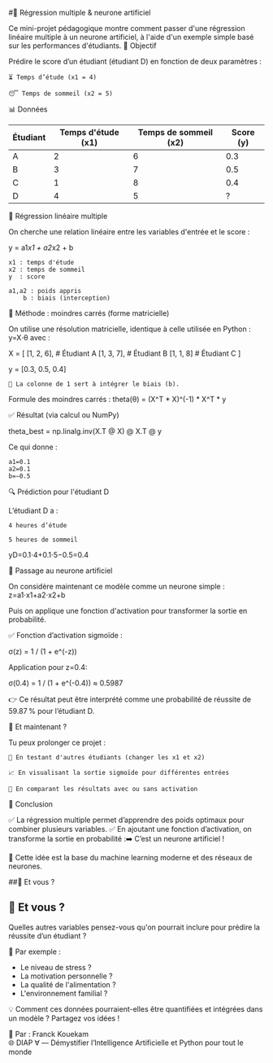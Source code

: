#📘 Régression multiple & neurone artificiel

Ce mini-projet pédagogique montre comment passer d'une régression linéaire multiple à un neurone artificiel, à l'aide d'un exemple simple basé sur les performances d'étudiants.
🎯 Objectif

Prédire le score d’un étudiant (étudiant D) en fonction de deux paramètres :

    ⏳ Temps d’étude (x1 = 4)

    😴 Temps de sommeil (x2 = 5)

📊 Données

| Étudiant | Temps d'étude (x1) | Temps de sommeil (x2) | Score (y) |
| -------- | ------------------ | --------------------- | --------- |
| A        | 2                  | 6                     | 0.3       |
| B        | 3                  | 7                     | 0.5       |
| C        | 1                  | 8                     | 0.4       |
| D        | 4                  | 5                     | ?         |

🧮 Régression linéaire multiple

On cherche une relation linéaire entre les variables d'entrée et le score :

y = a1*x1 + a2*x2 + b

    x1 : temps d'étude
    x2​ : temps de sommeil
    y  : score

    a1​,a2​ : poids appris
        b : biais (interception)

📐 Méthode : moindres carrés (forme matricielle)

On utilise une résolution matricielle, identique à celle utilisée en Python :
y=X⋅θ
avec :

X = [
  [1, 2, 6],   # Étudiant A
  [1, 3, 7],   # Étudiant B
  [1, 1, 8]    # Étudiant C
]

y = [0.3, 0.5, 0.4]

    🔎 La colonne de 1 sert à intégrer le biais (b).

Formule des moindres carrés :
theta(θ) = (X^T * X)^(-1) * X^T * y

✅ Résultat (via calcul ou NumPy)

theta_best = np.linalg.inv(X.T @ X) @ X.T @ y

Ce qui donne :

    a1=0.1
    a2=0.1
    b=−0.5

🔍 Prédiction pour l'étudiant D

L’étudiant D a :

    4 heures d’étude

    5 heures de sommeil

yD=0.1⋅4+0.1⋅5−0.5=0.4

🧠 Passage au neurone artificiel

On considère maintenant ce modèle comme un neurone simple :
z=a1⋅x1+a2⋅x2+b

Puis on applique une fonction d'activation pour transformer la sortie en probabilité.

✅ Fonction d’activation sigmoïde :

σ(z) = 1 / (1 + e^(-z))

Application pour z=0.4:

σ(0.4) = 1 / (1 + e^(-0.4)) ≈ 0.5987

👉 Ce résultat peut être interprété comme une probabilité de réussite de 59.87 % pour l’étudiant D.

🧠 Et maintenant ?

Tu peux prolonger ce projet :

    🔄 En testant d'autres étudiants (changer les x1​ et x2​)

    📈 En visualisant la sortie sigmoïde pour différentes entrées

    🧪 En comparant les résultats avec ou sans activation

📌 Conclusion

✅ La régression multiple permet d’apprendre des poids optimaux pour combiner plusieurs variables.
✅ En ajoutant une fonction d’activation, on transforme la sortie en probabilité :➡️ C’est un neurone artificiel !

🧠 Cette idée est la base du machine learning moderne et des réseaux de neurones.

##💬 Et vous ?
## 💬 Et vous ?

Quelles autres variables pensez-vous qu'on pourrait inclure pour prédire la réussite d’un étudiant ?

📌 Par exemple :
- Le niveau de stress ?
- La motivation personnelle ?
- La qualité de l'alimentation ?
- L'environnement familial ?

💡 Comment ces données pourraient-elles être quantifiées et intégrées dans un modèle ?
Partagez vos idées !

📘 Par : Franck Kouekam  
🌐 DIAP ∀ — Démystifier l’Intelligence Artificielle et Python pour tout le monde

